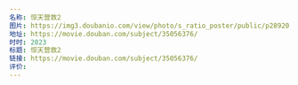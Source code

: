 ```yaml
---
名称: 惊天营救2
图片: https://img3.doubanio.com/view/photo/s_ratio_poster/public/p2892063382.webp
地址: https://movie.douban.com/subject/35056376/
时时: 2023
标题: 惊天营救2
链接: https://movie.douban.com/subject/35056376/
评价:
---
```


